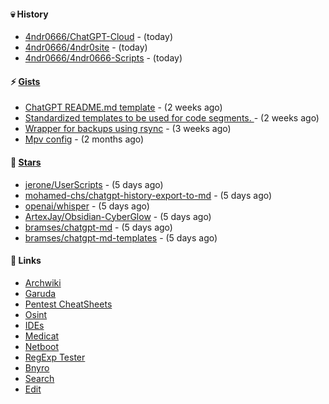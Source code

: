 #### 💀 History

- [4ndr0666/ChatGPT-Cloud](https://github.com/4ndr0666/ChatGPT-Cloud) - (today)
- [4ndr0666/4ndr0site](https://github.com/4ndr0666/4ndr0site) - (today)
- [4ndr0666/4ndr0666-Scripts](https://github.com/4ndr0666/4ndr0666-Scripts) - (today)

#### ⚡ [Gists](https://gist.github.com/4ndr0666)

- [ChatGPT README.md template](https://gist.github.com/4544fdae1dfd8d364821db23bd63dd7f) - (2 weeks ago)
- [Standardized templates to be used for code segments. ](https://gist.github.com/814e30f80382ca7e6932133278642180) - (2 weeks ago)
- [Wrapper for backups using rsync](https://gist.github.com/3362509f90976becb3b1442c29ae6117) - (3 weeks ago)
- [Mpv config](https://gist.github.com/3b374e66eeb82b8d049b9fb70c5f2b16) - (2 months ago)

#### 🌟 [Stars](https://github.com/4ndr0666?tab=stars)

- [jerone/UserScripts](https://github.com/jerone/UserScripts) - (5 days ago)
- [mohamed-chs/chatgpt-history-export-to-md](https://github.com/mohamed-chs/chatgpt-history-export-to-md) - (5 days ago)
- [openai/whisper](https://github.com/openai/whisper) - (5 days ago)
- [ArtexJay/Obsidian-CyberGlow](https://github.com/ArtexJay/Obsidian-CyberGlow) - (5 days ago)
- [bramses/chatgpt-md](https://github.com/bramses/chatgpt-md) - (5 days ago)
- [bramses/chatgpt-md-templates](https://github.com/bramses/chatgpt-md-templates) - (5 days ago)

#### 📌 Links

- [Archwiki](https://wiki.archlinux.org/index.php?title=Special:Search&search)
- [Garuda](https://start.garudalinux.org)
- [Pentest CheatSheets](https://github.com/coreb1t/awesome-pentest-cheat-sheets)
- [Osint](https://github.com/cipher387/osint_stuff_tool_collection)
- [IDEs](https://github.com/styfle/awesome-online-ide)
- [Medicat](https://github.com/mon5termatt/medicat_installer)
- [Netboot](https://github.com/4ndr0666/netboot.xyz-custom)
- [RegExp Tester](https://iblogbox.com/devtools/regexp)
- [Bnyro](https://me.chatoyer.de/search/)
- [Search](https://github.com/edoardottt/awesome-hacker-search-engines)
- [Edit](https://github.com/4ndr0666/4ndr0666/blob/master/templates/README.md.tpl)


